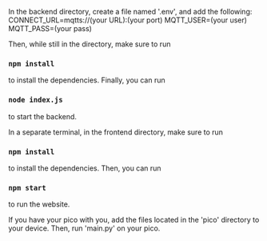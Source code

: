 In the backend directory, create a file named '.env', and add the following:
CONNECT_URL=mqtts://(your URL):(your port)
MQTT_USER=(your user)
MQTT_PASS=(your pass)

Then, while still in the directory, make sure to run 
### `npm install`
to install the dependencies.
Finally, you can run 
### `node index.js`
to start the backend.

In a separate terminal, in the frontend directory, make sure to run 
### `npm install`
to install the dependencies.
Then, you can run
### `npm start`
to run the website.

If you have your pico with you, add the files located in the 'pico' directory to your device.
Then, run 'main.py' on your pico.